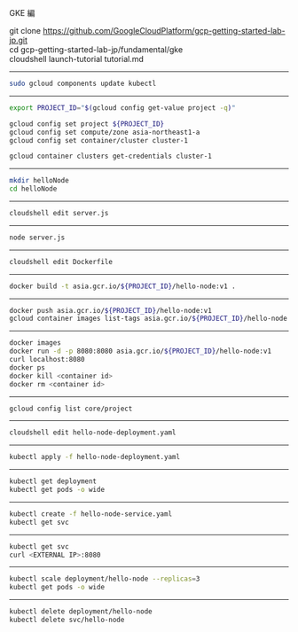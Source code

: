 GKE 編

git clone https://github.com/GoogleCloudPlatform/gcp-getting-started-lab-jp.git  
cd gcp-getting-started-lab-jp/fundamental/gke  
cloudshell launch-tutorial tutorial.md  

----------
```bash
sudo gcloud components update kubectl
```

----------
```bash
export PROJECT_ID="$(gcloud config get-value project -q)"
```

```bash
gcloud config set project ${PROJECT_ID} 
gcloud config set compute/zone asia-northeast1-a
gcloud config set container/cluster cluster-1
```

```bash
gcloud container clusters get-credentials cluster-1
```

----------
```bash
mkdir helloNode
cd helloNode
```

----------
```bash
cloudshell edit server.js
```

----------
```bash
node server.js
```

----------
```bash
cloudshell edit Dockerfile 
```

----------
```bash
docker build -t asia.gcr.io/${PROJECT_ID}/hello-node:v1 .
```

----------
```bash
docker push asia.gcr.io/${PROJECT_ID}/hello-node:v1
gcloud container images list-tags asia.gcr.io/${PROJECT_ID}/hello-node
```

----------
```bash
docker images 
docker run -d -p 8080:8080 asia.gcr.io/${PROJECT_ID}/hello-node:v1 
curl localhost:8080
docker ps 
docker kill <container id> 
docker rm <container id> 
```

----------
```bash
gcloud config list core/project
```

----------
```bash
cloudshell edit hello-node-deployment.yaml
```

----------
```bash
kubectl apply -f hello-node-deployment.yaml
```

----------
```bash
kubectl get deployment
kubectl get pods -o wide
```

----------
```bash
kubectl create -f hello-node-service.yaml
kubectl get svc
```

----------
```bash
kubectl get svc
curl <EXTERNAL IP>:8080
```


----------
```bash
kubectl scale deployment/hello-node --replicas=3
kubectl get pods -o wide
```

----------
```bash
kubectl delete deployment/hello-node
kubectl delete svc/hello-node
```
